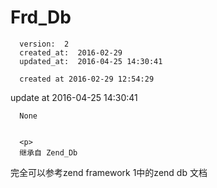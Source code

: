 
  # Frd_Db

      version:  2
      created_at:  2016-02-29
      updated_at:  2016-04-25 14:30:41

      created at 2016-02-29 12:54:29 
update at 2016-04-25 14:30:41


      None


      <p>
      继承自 Zend_Db
完全可以参考zend framework 1中的zend db 文档
      </p>

  